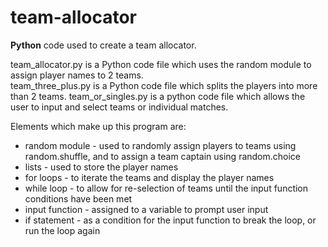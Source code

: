 # team-allocator
**Python** code used to create a team allocator.  

team_allocator.py is a Python code file which uses the random module to assign player names to 2 teams.  
team_three_plus.py is a Python code file which splits the players into more than 2 teams.
team_or_singles.py is a python code file which allows the user to input and select teams or individual matches.

Elements which make up this program are:  
- random module  - used to randomly assign players to teams using random.shuffle, and to assign a team captain using random.choice  
- lists - used to store the player names  
- for loops - to iterate the teams and display the player names  
- while loop - to allow for re-selection of teams until the input function conditions have been met  
- input function - assigned to a variable to prompt user input   
- if statement - as a condition for the input function to break the loop, or run the loop again  